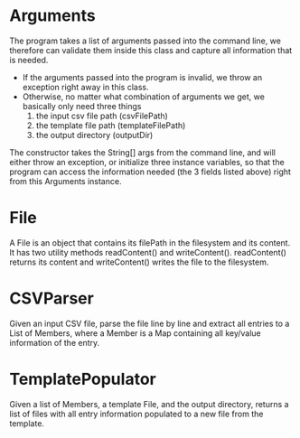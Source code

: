 # Arguments

The program takes a list of arguments passed into the command line, we therefore can validate them inside this class and capture all information that is needed.

- If the arguments passed into the program is invalid, we throw an exception right away in this class.
- Otherwise, no matter what combination of arguments we get, we basically only need three things
  1. the input csv file path (csvFilePath)
  2. the template file path  (templateFilePath)
  3. the output directory    (outputDir)

The constructor takes the String[] args from the command line, and will either throw an exception, or initialize three instance variables, so that the program can access the information needed (the 3 fields listed above) right from this Arguments instance.

# File

A File is an object that contains its filePath in the filesystem and its content. It has two utility methods readContent() and writeContent(). readContent() returns its content and writeContent() writes the file to the filesystem.

# CSVParser

Given an input CSV file, parse the file line by line and extract all entries to a List of Members, where a Member is a Map containing all key/value information of the entry.

# TemplatePopulator
Given a list of Members, a template File, and the output directory, returns a list of files with all entry information populated to a new file from the template.